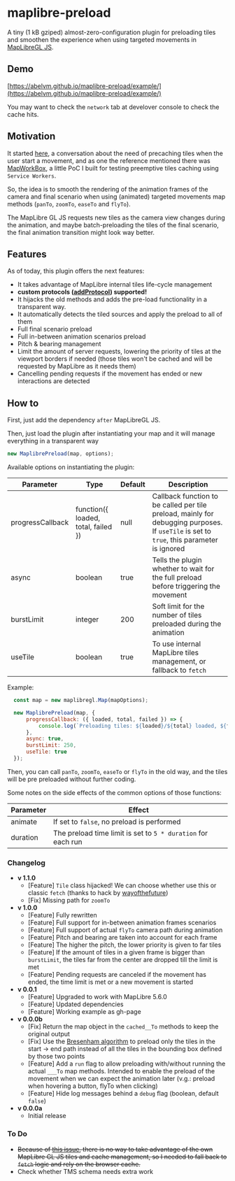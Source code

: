 # maplibre-preload

A tiny (1 kB gziped) almost-zero-configuration plugin for preloading tiles and smoothen the experience when using targeted movements in [MapLibreGL JS](https://maplibre.org/).

## Demo

[https://abelvm.github.io/maplibre-preload/example/](https://abelvm.github.io/maplibre-preload/example/)

You may want to check the `network` tab at develover console to check the cache hits.

## Motivation

It started [here](https://github.com/maplibre/maplibre-gl-js/issues/116), a conversation about the need of precaching tiles when the user start a movement, and as one the reference mentioned there was [MapWorkBox](https://github.com/AbelVM/mapworkbox), a little PoC I built for testing preemptive tiles caching using `Service Workers`.

So, the idea is to smooth the rendering of the animation frames of the camera and final scenario when using (animated) targeted movements map methods (`panTo`, `zoomTo`, `easeTo` and `flyTo`).

The MapLibre GL JS requests new tiles as the camera view changes during the animation, and maybe batch-preloading the tiles of the final scenario, the final animation transition might look way better.

## Features

As of today, this plugin offers the next features:

* It takes advantage of MapLibre internal tiles life-cycle management 
* **custom protocols ([addProtocol](https://maplibre.org/maplibre-gl-js/docs/API/functions/addProtocol/)) supported!**
* It hijacks the old methods and adds the pre-load functionality in a transparent way.
* It automatically detects the tiled sources and apply the preload to all of them
* Full final scenario preload
* Full in-between animation scenarios preload
* Pitch & bearing management
* Limit the amount of server requests, lowering the priority of tiles at the viewport borders if needed (those tiles won't be cached and will be requested by MapLibre as it needs them)
* Cancelling pending requests if the movement has ended or new interactions are detected

## How to

First, just add the dependency `after` MapLibreGL JS.

Then, just load the plugin after instantiating your map and it will manage everything in a transparent way

```javascript
new MaplibrePreload(map, options);

```

Available options on instantiating the plugin:

| Parameter | Type | Default | Description |
|---|---|---|---|
| progressCallback | function({ loaded, total, failed }) | null | Callback function to be called per tile preload, mainly for debugging purposes. If `useTile` is set to `true`, this parameter is ignored |
| async | boolean | true | Tells the plugin whether to wait for the full preload before triggering the movement|
| burstLimit | integer | 200 | Soft limit for the number of tiles preloaded during the animation |
| useTile | boolean | true | To use internal MapLibre tiles management, or fallback to `fetch` |

Example:

```javascript
  const map = new maplibregl.Map(mapOptions);

  new MaplibrePreload(map, {
      progressCallback: ({ loaded, total, failed }) => {
          console.log(`Preloading tiles: ${loaded}/${total} loaded, ${failed} failed`);
      },
      async: true,
      burstLimit: 250,
      useTile: true
  });

```

Then, you can call `panTo`, `zoomTo`, `easeTo` or `flyTo` in the old way, and the tiles will be pre preloaded without further coding.

Some notes on the side effects of the common options of those functions:

| Parameter | Effect |
|---|---|
| animate | If set to `false`, no preload is performed |
| duration | The preload time limit is set to `5 * duration` for each run |

### Changelog

* **v 1.1.0**
  * [Feature] `Tile` class hijacked! We can choose whether use this or classic `fetch` (thanks to hack by [wayofthefuture](https://github.com/wayofthefuture))
  * [Fix] Missing path for `zoomTo`
* **v 1.0.0**
  * [Feature] Fully rewritten
  * [Feature] Full support for in-between animation frames scenarios
  * [Feature] Full support of actual `flyTo` camera path during animation
  * [Feature] Pitch and bearing are taken into account for each frame
  * [Feature] The higher the pitch, the lower priority is given to far tiles
  * [Feature] If the amount of tiles in a given frame is bigger than `burstLimit`, the tiles far from the center are dropped till the limit is met
  * [Feature] Pending requests are canceled if the movement has ended, the time limit is met or a new movement is started
* **v 0.0.1**
  * [Feature] Upgraded to work with MapLibre 5.6.0
  * [Feature] Updated dependencies
  * [Feature] Working example as gh-page
* **v 0.0.0b**
  * [Fix] Return the map object in the `cached__To` methods to keep the original output
  * [Fix] Use the [Bresenham algorithm](https://en.wikipedia.org/wiki/Bresenham%27s_line_algorithm) to preload only the tiles in the start -> end path instead of all the tiles in the bounding box defined by those two points
  * [Feature] Add a `run` flag to allow preloading with/without running the actual `___To` map methods. Intended to enable the preload of the movement when we can expect the animation later (v.g.: preload when hovering a button, flyTo when clicking)
  * [Feature] Hide log messages behind a `debug` flag (boolean, default `false`)
* **v 0.0.0a**
  * Initial release

### To Do

* ~~Because of [this issue](https://github.com/maplibre/maplibre-gl-js/issues/6041), there is no way to take advantage of the own MapLibre GL JS tiles and cache management, so I needed to fall back to `fetch` logic and rely on the browser cache.~~
* Check whether TMS schema needs extra work
